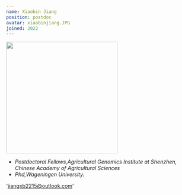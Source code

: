 ```yaml
---
name: Xiaobin Jiang
position: postdoc
avatar: xiaobinjiang.JPG
joined: 2022
---
```


<img width="300" src="{{site.baseurl}}/images/people/{{page.avatar}}" data-action="zoom">

- _Postdoctoral Fellows,Agricultural Genomics Institute at Shenzhen, Chinese Academy of Agricultural Sciences_<br>
- _Phd,Wageningen University._

<i class="fa fa-envelope-o"></i>'jiangxb2215@outlook.com'


